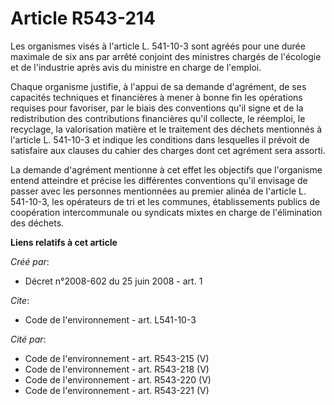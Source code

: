 # Article R543-214

Les organismes visés à l'article L. 541-10-3 sont agréés pour une durée maximale de six ans par arrêté conjoint des ministres
chargés de l'écologie et de l'industrie après avis du ministre en charge de l'emploi. 

Chaque organisme justifie, à l'appui de sa demande d'agrément, de ses capacités techniques et financières à mener à bonne fin
les opérations requises pour favoriser, par le biais des conventions qu'il signe et de la redistribution des contributions
financières qu'il collecte, le réemploi, le recyclage, la valorisation matière et le traitement des déchets mentionnés à
l'article L. 541-10-3 et indique les conditions dans lesquelles il prévoit de satisfaire aux clauses du cahier des charges
dont cet agrément sera assorti. 

La demande d'agrément mentionne à cet effet les objectifs que l'organisme entend atteindre et précise les différentes
conventions qu'il envisage de passer avec les personnes mentionnées au premier alinéa de l'article L. 541-10-3, les
opérateurs de tri et les communes, établissements publics de coopération intercommunale ou syndicats mixtes en charge de
l'élimination des déchets.

**Liens relatifs à cet article**

_Créé par_:

  - Décret n°2008-602 du 25 juin 2008 - art. 1

_Cite_:

  - Code de l'environnement - art. L541-10-3

_Cité par_:

  - Code de l'environnement - art. R543-215 (V)
  - Code de l'environnement - art. R543-218 (V)
  - Code de l'environnement - art. R543-220 (V)
  - Code de l'environnement - art. R543-221 (V)

